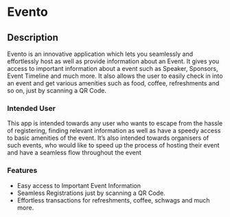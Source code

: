 # Evento
## Description 

Evento is an innovative application which lets you seamlessly and effortlessly host as well as provide information about an Event.
It gives you access to important information about a event such as Speaker, Sponsors, Event Timeline and much more.
It also allows the user to easily check in into an event and get various amenities such as food, coffee, refreshments and so on, just by scanning a QR Code.

### Intended User

This app is intended towards any user who wants to escape from the hassle of registering, finding relevant information as well as have a speedy access to basic amenities of the event.
It’s also intended towards organisers of such events, who would like to speed up the process of hosting their event and have a seamless flow throughout the event

### Features

* Easy access to Important Event Information
* Seamless Registrations just by scanning a QR Code.
* Effortless transactions for refreshments, coffee, schwags and much more.
